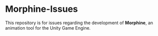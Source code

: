 # Morphine-Issues
This repository is for issues regarding the development of **Morphine**, an animation tool for the Unity Game Engine.

